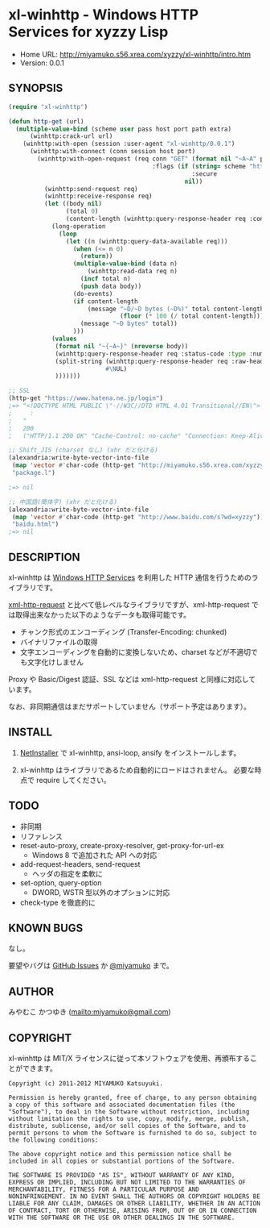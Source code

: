 # xl-winhttp - Windows HTTP Services for xyzzy Lisp

* Home URL: http://miyamuko.s56.xrea.com/xyzzy/xl-winhttp/intro.htm
* Version: 0.0.1


## SYNOPSIS

```lisp
(require "xl-winhttp")

(defun http-get (url)
  (multiple-value-bind (scheme user pass host port path extra)
      (winhttp:crack-url url)
    (winhttp:with-open (session :user-agent "xl-winhttp/0.0.1")
      (winhttp:with-connect (conn session host port)
        (winhttp:with-open-request (req conn "GET" (format nil "~A~A" path (or extra ""))
                                        :flags (if (string= scheme "https")
                                                   :secure
                                                 nil))
          (winhttp:send-request req)
          (winhttp:receive-response req)
          (let ((body nil)
                (total 0)
                (content-length (winhttp:query-response-header req :content-length :type :number)))
            (long-operation
              (loop
                (let ((n (winhttp:query-data-available req)))
                  (when (<= n 0)
                    (return))
                  (multiple-value-bind (data n)
                      (winhttp:read-data req n)
                    (incf total n)
                    (push data body))
                  (do-events)
                  (if content-length
                      (message "~D/~D bytes (~D%)" total content-length
                               (floor (* 100 (/ total content-length))))
                    (message "~D bytes" total))
                  )))
            (values
             (format nil "~{~A~}" (nreverse body))
             (winhttp:query-response-header req :status-code :type :number)
             (split-string (winhttp:query-response-header req :raw-headers)
                           #\NUL)
             )))))))

;; SSL
(http-get "https://www.hatena.ne.jp/login")
;=> "<!DOCTYPE HTML PUBLIC \"-//W3C//DTD HTML 4.01 Transitional//EN\">
;     :
;   "
;   200
;   ("HTTP/1.1 200 OK" "Cache-Control: no-cache" "Connection: Keep-Alive" ...)

;; Shift_JIS (charset なし) (xhr だと化ける)
(alexandria:write-byte-vector-into-file
 (map 'vector #'char-code (http-get "http://miyamuko.s56.xrea.com/xyzzy/package.l"))
 "package.l")

;=> nil

;; 中国語(簡体字) (xhr だと化ける)
(alexandria:write-byte-vector-into-file
 (map 'vector #'char-code (http-get "http://www.baidu.com/s?wd=xyzzy"))
 "baidu.html")
;=> nil
```


## DESCRIPTION

xl-winhttp は [Windows HTTP Services](http://msdn.microsoft.com/en-us/library/windows/desktop/aa384273.aspx)
を利用した HTTP 通信を行うためのライブラリです。

[xml-http-request](http://miyamuko.s56.xrea.com/xyzzy/xml-http-request/intro.htm)
と比べて低レベルなライブラリですが、xml-http-request では取得出来なかった以下のようなデータも取得可能です。

  * チャンク形式のエンコーディング (Transfer-Encoding: chunked)
  * バイナリファイルの取得
  * 文字エンコーディングを自動的に変換しないため、charset などが不適切でも文字化けしません

Proxy や Basic/Digest 認証、SSL などは xml-http-request と同様に対応しています。

なお、非同期通信はまだサポートしていません（サポート予定はあります）。


## INSTALL

1. [NetInstaller](http://www7a.biglobe.ne.jp/~hat/xyzzy/ni.html)
   で xl-winhttp, ansi-loop, ansify をインストールします。

2. xl-winhttp はライブラリであるため自動的にロードはされません。
   必要な時点で require してください。


## TODO

* 非同期
* リファレンス
* reset-auto-proxy, create-proxy-resolver, get-proxy-for-url-ex
  - Windows 8 で追加された API への対応
* add-request-headers, send-request
  - ヘッダの指定を柔軟に
* set-option, query-option
  - DWORD, WSTR 型以外のオプションに対応
* check-type を徹底的に


## KNOWN BUGS

なし。

要望やバグは
[GitHub Issues](http://github.com/miyamuko/xl-winhttp/issues) か
[@miyamuko](http://twitter.com/home?status=%40miyamuko%20%23xyzzy%20xl-winhttp%3a%20)
まで。


## AUTHOR

みやむこ かつゆき (<mailto:miyamuko@gmail.com>)


## COPYRIGHT

xl-winhttp は MIT/X ライセンスに従って本ソフトウェアを使用、再頒布することができます。

    Copyright (c) 2011-2012 MIYAMUKO Katsuyuki.

    Permission is hereby granted, free of charge, to any person obtaining
    a copy of this software and associated documentation files (the
    "Software"), to deal in the Software without restriction, including
    without limitation the rights to use, copy, modify, merge, publish,
    distribute, sublicense, and/or sell copies of the Software, and to
    permit persons to whom the Software is furnished to do so, subject to
    the following conditions:

    The above copyright notice and this permission notice shall be
    included in all copies or substantial portions of the Software.

    THE SOFTWARE IS PROVIDED "AS IS", WITHOUT WARRANTY OF ANY KIND,
    EXPRESS OR IMPLIED, INCLUDING BUT NOT LIMITED TO THE WARRANTIES OF
    MERCHANTABILITY, FITNESS FOR A PARTICULAR PURPOSE AND
    NONINFRINGEMENT. IN NO EVENT SHALL THE AUTHORS OR COPYRIGHT HOLDERS BE
    LIABLE FOR ANY CLAIM, DAMAGES OR OTHER LIABILITY, WHETHER IN AN ACTION
    OF CONTRACT, TORT OR OTHERWISE, ARISING FROM, OUT OF OR IN CONNECTION
    WITH THE SOFTWARE OR THE USE OR OTHER DEALINGS IN THE SOFTWARE.
